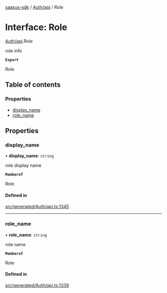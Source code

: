 [saasus-sdk](../README.md) / [Auth/api](../modules/Auth_api.md) / Role

# Interface: Role

[Auth/api](../modules/Auth_api.md).Role

role info

**`Export`**

Role

## Table of contents

### Properties

- [display\_name](Auth_api.Role.md#display_name)
- [role\_name](Auth_api.Role.md#role_name)

## Properties

### display\_name

• **display\_name**: `string`

role display name

**`Memberof`**

Role

#### Defined in

[src/generated/Auth/api.ts:1345](https://github.com/saasus-platform/saasus-sdk-javascript/blob/09ef427/src/generated/Auth/api.ts#L1345)

___

### role\_name

• **role\_name**: `string`

role name

**`Memberof`**

Role

#### Defined in

[src/generated/Auth/api.ts:1339](https://github.com/saasus-platform/saasus-sdk-javascript/blob/09ef427/src/generated/Auth/api.ts#L1339)
